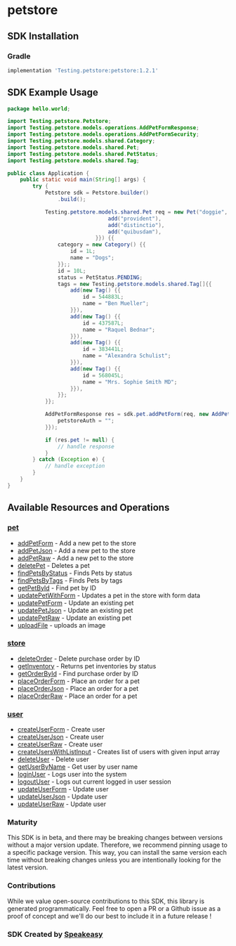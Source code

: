 # petstore

<!-- Start SDK Installation -->
## SDK Installation

### Gradle

```groovy
implementation 'Testing.petstore:petstore:1.2.1'
```
<!-- End SDK Installation -->

## SDK Example Usage
<!-- Start SDK Example Usage -->
```java
package hello.world;

import Testing.petstore.Petstore;
import Testing.petstore.models.operations.AddPetFormResponse;
import Testing.petstore.models.operations.AddPetFormSecurity;
import Testing.petstore.models.shared.Category;
import Testing.petstore.models.shared.Pet;
import Testing.petstore.models.shared.PetStatus;
import Testing.petstore.models.shared.Tag;

public class Application {
    public static void main(String[] args) {
        try {
            Petstore sdk = Petstore.builder()
                .build();

            Testing.petstore.models.shared.Pet req = new Pet("doggie",                 new String[]{{
                                add("provident"),
                                add("distinctio"),
                                add("quibusdam"),
                            }}) {{
                category = new Category() {{
                    id = 1L;
                    name = "Dogs";
                }};;
                id = 10L;
                status = PetStatus.PENDING;
                tags = new Testing.petstore.models.shared.Tag[]{{
                    add(new Tag() {{
                        id = 544883L;
                        name = "Ben Mueller";
                    }}),
                    add(new Tag() {{
                        id = 437587L;
                        name = "Raquel Bednar";
                    }}),
                    add(new Tag() {{
                        id = 383441L;
                        name = "Alexandra Schulist";
                    }}),
                    add(new Tag() {{
                        id = 568045L;
                        name = "Mrs. Sophie Smith MD";
                    }}),
                }};
            }};            

            AddPetFormResponse res = sdk.pet.addPetForm(req, new AddPetFormSecurity("perferendis") {{
                petstoreAuth = "";
            }});

            if (res.pet != null) {
                // handle response
            }
        } catch (Exception e) {
            // handle exception
        }
    }
}
```
<!-- End SDK Example Usage -->

<!-- Start SDK Available Operations -->
## Available Resources and Operations


### [pet](docs/pet/README.md)

* [addPetForm](docs/pet/README.md#addpetform) - Add a new pet to the store
* [addPetJson](docs/pet/README.md#addpetjson) - Add a new pet to the store
* [addPetRaw](docs/pet/README.md#addpetraw) - Add a new pet to the store
* [deletePet](docs/pet/README.md#deletepet) - Deletes a pet
* [findPetsByStatus](docs/pet/README.md#findpetsbystatus) - Finds Pets by status
* [findPetsByTags](docs/pet/README.md#findpetsbytags) - Finds Pets by tags
* [getPetById](docs/pet/README.md#getpetbyid) - Find pet by ID
* [updatePetWithForm](docs/pet/README.md#updatepetwithform) - Updates a pet in the store with form data
* [updatePetForm](docs/pet/README.md#updatepetform) - Update an existing pet
* [updatePetJson](docs/pet/README.md#updatepetjson) - Update an existing pet
* [updatePetRaw](docs/pet/README.md#updatepetraw) - Update an existing pet
* [uploadFile](docs/pet/README.md#uploadfile) - uploads an image

### [store](docs/store/README.md)

* [deleteOrder](docs/store/README.md#deleteorder) - Delete purchase order by ID
* [getInventory](docs/store/README.md#getinventory) - Returns pet inventories by status
* [getOrderById](docs/store/README.md#getorderbyid) - Find purchase order by ID
* [placeOrderForm](docs/store/README.md#placeorderform) - Place an order for a pet
* [placeOrderJson](docs/store/README.md#placeorderjson) - Place an order for a pet
* [placeOrderRaw](docs/store/README.md#placeorderraw) - Place an order for a pet

### [user](docs/user/README.md)

* [createUserForm](docs/user/README.md#createuserform) - Create user
* [createUserJson](docs/user/README.md#createuserjson) - Create user
* [createUserRaw](docs/user/README.md#createuserraw) - Create user
* [createUsersWithListInput](docs/user/README.md#createuserswithlistinput) - Creates list of users with given input array
* [deleteUser](docs/user/README.md#deleteuser) - Delete user
* [getUserByName](docs/user/README.md#getuserbyname) - Get user by user name
* [loginUser](docs/user/README.md#loginuser) - Logs user into the system
* [logoutUser](docs/user/README.md#logoutuser) - Logs out current logged in user session
* [updateUserForm](docs/user/README.md#updateuserform) - Update user
* [updateUserJson](docs/user/README.md#updateuserjson) - Update user
* [updateUserRaw](docs/user/README.md#updateuserraw) - Update user
<!-- End SDK Available Operations -->

### Maturity

This SDK is in beta, and there may be breaking changes between versions without a major version update. Therefore, we recommend pinning usage 
to a specific package version. This way, you can install the same version each time without breaking changes unless you are intentionally 
looking for the latest version.

### Contributions

While we value open-source contributions to this SDK, this library is generated programmatically. 
Feel free to open a PR or a Github issue as a proof of concept and we'll do our best to include it in a future release !

### SDK Created by [Speakeasy](https://docs.speakeasyapi.dev/docs/using-speakeasy/client-sdks)
